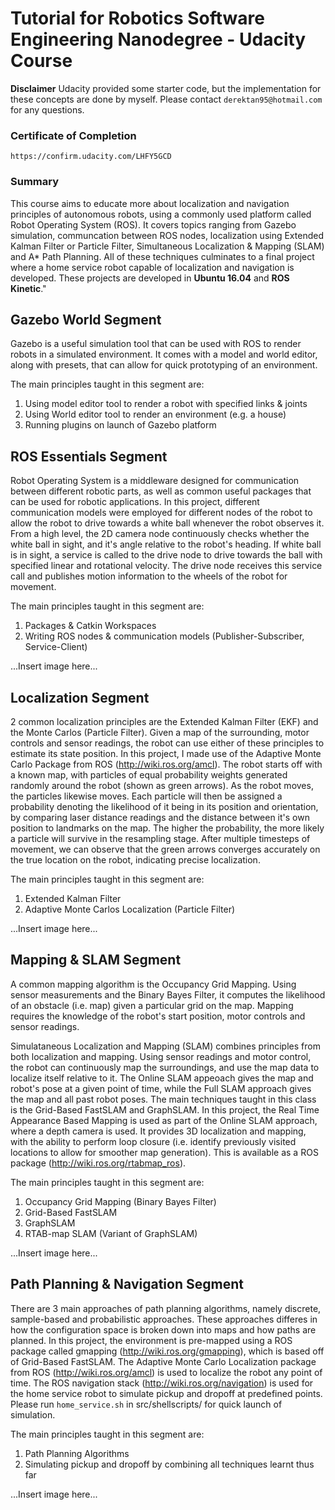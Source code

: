 # Tutorial for Robotics Software Engineering Nanodegree - Udacity Course

**Disclaimer** Udacity provided some starter code, but the implementation for these concepts are done by myself. Please contact `derektan95@hotmail.com` for any questions. 

### Certificate of Completion<br/>
`https://confirm.udacity.com/LHFY5GCD`

### Summary<br/>
This course aims to educate more about localization and navigation principles of autonomous robots, using a commonly used platform called Robot Operating System (ROS). It covers topics ranging from Gazebo simulation, communcation between ROS nodes, localization using Extended Kalman Filter or Particle Filter, Simultaneous Localization & Mapping (SLAM) and A* Path Planning. All of these techniques culminates to a final project where a home service robot capable of localization and navigation is developed. These projects are developed in **Ubuntu 16.04** and **ROS Kinetic**."


## Gazebo World Segment<br/>
Gazebo is a useful simulation tool that can be used with ROS to render robots in a simulated environment. It comes with a model and world editor, along with presets, that can allow for quick prototyping of an environment. 

The main principles taught in this segment are: 
1) Using model editor tool to render a robot with specified links & joints
2) Using World editor tool to render an environment (e.g. a house)
3) Running plugins on launch of Gazebo platform


## ROS Essentials Segment<br/>
Robot Operating System is a middleware designed for communication between different robotic parts, as well as common useful packages that can be used for robotic applications. In this project, different communication models were employed for different nodes of the robot to allow the robot to drive towards a white ball whenever the robot observes it. From a high level, the 2D camera node continuously checks whether the white ball in sight, and it's angle relative to the robot's heading. If white ball is in sight, a service is called to the drive node to drive towards the ball with specified linear and rotational velocity. The drive node receives this service call and publishes motion information to the wheels of the robot for movement. 

The main principles taught in this segment are: 
1) Packages & Catkin Workspaces
2) Writing ROS nodes & communication models (Publisher-Subscriber, Service-Client)

...Insert image here...


## Localization Segment<br/>
2 common localization principles are the Extended Kalman Filter (EKF) and the Monte Carlos  (Particle Filter). Given a map of the surrounding, motor controls and sensor readings, the robot can use either of these principles to estimate its state position. In this project, I made use of the Adaptive Monte Carlo Package from ROS (http://wiki.ros.org/amcl). The robot starts off with a known map, with particles of equal probability weights generated randomly around the robot (shown as green arrows). As the robot moves, the particles likewise moves. Each particle will then be assigned a probability denoting the likelihood of it being in its position and orientation, by comparing laser distance readings and the distance between it's own position to landmarks on the map. The higher the probability, the more likely a particle will survive in the resampling stage. After multiple timesteps of movement, we can observe that the green arrows converges accurately on the true location on the robot, indicating precise localization. 

The main principles taught in this segment are: 
1) Extended Kalman Filter
2) Adaptive Monte Carlos Localization (Particle Filter)

...Insert image here...


## Mapping & SLAM Segment<br/>
A common mapping algorithm is the Occupancy Grid Mapping. Using sensor measurements and the Binary Bayes Filter, it computes the likelihood of an obstacle (i.e. map) given a particular grid on the map. Mapping requires the knowledge of the robot's start position, motor controls and sensor readings.

Simulataneous Localization and Mapping (SLAM) combines principles from both localization and mapping. Using sensor readings and motor control, the robot can continuously map the surroundings, and use the map data to localize itself relative to it. The Online SLAM appeoach gives the map and robot's pose at a given point of time, while the Full SLAM approach gives the map and all past robot poses. The main techniques taught in this class is the Grid-Based FastSLAM and GraphSLAM. In this project, the Real Time Appearance Based Mapping is used as part of the Online SLAM approach, where a depth camera is used. It provides 3D localization and mapping, with the ability to perform loop closure (i.e. identify previously visited locations to allow for smoother map generation). This is available as a ROS package (http://wiki.ros.org/rtabmap_ros).

The main principles taught in this segment are: 
1) Occupancy Grid Mapping (Binary Bayes Filter)
2) Grid-Based FastSLAM
3) GraphSLAM
4) RTAB-map SLAM (Variant of GraphSLAM)

...Insert image here...


## Path Planning & Navigation Segment<br/>
There are 3 main approaches of path planning algorithms, namely discrete, sample-based and probabilistic approaches. These approaches differes in how the configuration space is broken down into maps and how paths are planned. In this project, the environment is pre-mapped using a ROS package called gmapping (http://wiki.ros.org/gmapping), which is based off of Grid-Based FastSLAM. The Adaptive Monte Carlo Localization package from ROS (http://wiki.ros.org/amcl) is used to localize the robot any point of time. The ROS navigation stack (http://wiki.ros.org/navigation) is used for the home service robot to simulate pickup and dropoff at predefined points. Please run `home_service.sh` in src/shellscripts/ for quick launch of simulation.

The main principles taught in this segment are: 
1) Path Planning Algorithms
2) Simulating pickup and dropoff by combining all techniques learnt thus far

...Insert image here...
